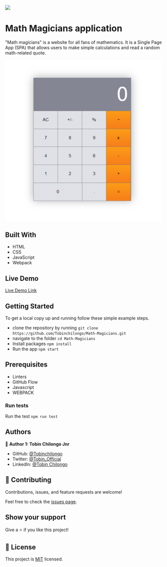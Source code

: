 ![](https://img.shields.io/badge/Microverse-blueviolet)

# Math Magicians application


"Math magicians" is a website for all fans of mathematics. It is a Single Page App (SPA) that allows users to make simple calculations and read a random math-related quote.

![screenshot](./images/screenshot.png)

## Built With

- HTML
- CSS
- JavaScript
- Webpack

## Live Demo 

[Live Demo Link](https://math-magician-calculator.netlify.app)


## Getting Started


To get a local copy up and running follow these simple example steps.


- clone the repository by running
``` git clone https://github.com/Tobinchilongo/Math-Magicians.git ```
- navigate to the folder
``` cd Math-Magicians ```
- Install packages
``` npm install ```
- Run the app
``` npm start ```

## Prerequisites
- Linters
- GitHub Flow
- Javascript
- WEBPACK

### Run tests
Run the test 
`npm run test`

## Authors

👤 **Author 1: Tobin Chilongo Jnr**
 

- GitHub: [@Tobinchilongo](https://github.com/Tobinchilongo)
- Twitter: [@Tobin_Official](https://twitter.com/Tobin_Official)
- LinkedIn: [@Tobin Chilongo](https://www.linkedin.com/in/tobin-chilongo-a6736415a/)



## 🤝 Contributing

Contributions, issues, and feature requests are welcome!

Feel free to check the [issues page](../../issues/).

## Show your support

Give a ⭐️ if you like this project!


## 📝 License

This project is [MIT](./MIT.md) licensed.
